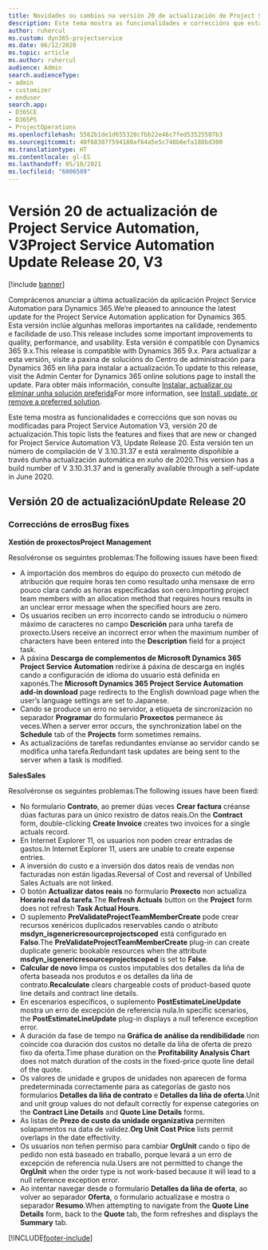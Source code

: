 ```yaml
---
title: Novidades ou cambios na versión 20 de actualización de Project Service Automation, V3
description: Este tema mostra as funcionalidades e correccións que están dispoñibles la versión 20 de actualización de Project Service Automation, V3
author: ruhercul
ms.custom: dyn365-projectservice
ms.date: 06/12/2020
ms.topic: article
ms.author: ruhercul
audience: Admin
search.audienceType:
- admin
- customizer
- enduser
search.app:
- D365CE
- D365PS
- ProjectOperations
ms.openlocfilehash: 5562b1de1d655328cfbb22e46c7fed53525507b3
ms.sourcegitcommit: 40f68387f594180af64a5e5c748b6efa188bd300
ms.translationtype: HT
ms.contentlocale: gl-ES
ms.lasthandoff: 05/10/2021
ms.locfileid: "6006509"
---
```

# <a name="project-service-automation-update-release-20-v3"></a><span data-ttu-id="fdfa5-103">Versión 20 de actualización de Project Service Automation, V3</span><span class="sxs-lookup"><span data-stu-id="fdfa5-103">Project Service Automation Update Release 20, V3</span></span>

[!include [banner](../includes/psa-now-project-operations.md)]

<span data-ttu-id="fdfa5-104">Comprácenos anunciar a última actualización da aplicación Project Service Automation para Dynamics 365.</span><span class="sxs-lookup"><span data-stu-id="fdfa5-104">We’re pleased to announce the latest update for the Project Service Automation application for Dynamics 365.</span></span> <span data-ttu-id="fdfa5-105">Esta versión inclúe algunhas melloras importantes na calidade, rendemento e facilidade de uso.</span><span class="sxs-lookup"><span data-stu-id="fdfa5-105">This release includes some important improvements to quality, performance, and usability.</span></span> <span data-ttu-id="fdfa5-106">Esta versión é compatible con Dynamics 365 9.x.</span><span class="sxs-lookup"><span data-stu-id="fdfa5-106">This release is compatible with Dynamics 365 9.x.</span></span> <span data-ttu-id="fdfa5-107">Para actualizar a esta versión, visite a paxina de solucións do Centro de administración para Dynamics 365 en liña para instalar a actualización.</span><span class="sxs-lookup"><span data-stu-id="fdfa5-107">To update to this release, visit the Admin Center for Dynamics 365 online solutions page to install the update.</span></span> <span data-ttu-id="fdfa5-108">Para obter máis información, consulte [Instalar, actualizar ou eliminar unha solución preferida](/power-platform/admin/install-remove-preferred-solution)</span><span class="sxs-lookup"><span data-stu-id="fdfa5-108">For more information, see [Install, update, or remove a preferred solution](/power-platform/admin/install-remove-preferred-solution).</span></span>

<span data-ttu-id="fdfa5-109">Este tema mostra as funcionalidades e correccións que son novas ou modificadas para Project Service Automation V3, versión 20 de actualización.</span><span class="sxs-lookup"><span data-stu-id="fdfa5-109">This topic lists the features and fixes that are new or changed for Project Service Automation V3, Update Release 20.</span></span> <span data-ttu-id="fdfa5-110">Esta versión ten un número de compilación de V 3.10.31.37 e está xeralmente dispoñible a través dunha actualización automática en xuño de 2020.</span><span class="sxs-lookup"><span data-stu-id="fdfa5-110">This version has a build number of V 3.10.31.37 and is generally available through a self-update in June 2020.</span></span>

## <a name="update-release-20"></a><span data-ttu-id="fdfa5-111">Versión 20 de actualización</span><span class="sxs-lookup"><span data-stu-id="fdfa5-111">Update Release 20</span></span>

### <a name="bug-fixes"></a><span data-ttu-id="fdfa5-112">Correccións de erros</span><span class="sxs-lookup"><span data-stu-id="fdfa5-112">Bug fixes</span></span>

<span data-ttu-id="fdfa5-113">**Xestión de proxectos**</span><span class="sxs-lookup"><span data-stu-id="fdfa5-113">**Project Management**</span></span>

<span data-ttu-id="fdfa5-114">Resolvéronse os seguintes problemas:</span><span class="sxs-lookup"><span data-stu-id="fdfa5-114">The following issues have been fixed:</span></span>

- <span data-ttu-id="fdfa5-115">A importación dos membros do equipo do proxecto cun método de atribución que require horas ten como resultado unha mensaxe de erro pouco clara cando as horas especificadas son cero.</span><span class="sxs-lookup"><span data-stu-id="fdfa5-115">Importing project team members with an allocation method that requires hours results in an unclear error message when the specified hours are zero.</span></span>
- <span data-ttu-id="fdfa5-116">Os usuarios reciben un erro incorrecto cando se introduciu o número máximo de caracteres no campo **Descrición** para unha tarefa de proxecto.</span><span class="sxs-lookup"><span data-stu-id="fdfa5-116">Users receive an incorrect error when the maximum number of characters have been entered into the **Description** field for a project task.</span></span>
- <span data-ttu-id="fdfa5-117">A páxina **Descarga de complementos de Microsoft Dynamics 365 Project Service Automation** redirixe á páxina de descarga en inglés cando a configuración de idioma do usuario está definida en xaponés.</span><span class="sxs-lookup"><span data-stu-id="fdfa5-117">The **Microsoft Dynamics 365 Project Service Automation add-in download** page redirects to the English download page when the user’s language settings are set to Japanese.</span></span>
- <span data-ttu-id="fdfa5-118">Cando se produce un erro no servidor, a etiqueta de sincronización no separador **Programar** do formulario **Proxectos** permanece ás veces.</span><span class="sxs-lookup"><span data-stu-id="fdfa5-118">When a server error occurs, the synchronization label on the **Schedule** tab of the **Projects** form sometimes remains.</span></span>
- <span data-ttu-id="fdfa5-119">As actualizacións de tarefas redundantes envíanse ao servidor cando se modifica unha tarefa.</span><span class="sxs-lookup"><span data-stu-id="fdfa5-119">Redundant task updates are being sent to the server when a task is modified.</span></span>

<span data-ttu-id="fdfa5-120">**Sales**</span><span class="sxs-lookup"><span data-stu-id="fdfa5-120">**Sales**</span></span>

<span data-ttu-id="fdfa5-121">Resolvéronse os seguintes problemas:</span><span class="sxs-lookup"><span data-stu-id="fdfa5-121">The following issues have been fixed:</span></span>

- <span data-ttu-id="fdfa5-122">No formulario **Contrato**, ao premer dúas veces **Crear factura** créanse dúas facturas para un único rexistro de datos reais.</span><span class="sxs-lookup"><span data-stu-id="fdfa5-122">On the **Contract** form, double-clicking **Create Invoice** creates two invoices for a single actuals record.</span></span>
- <span data-ttu-id="fdfa5-123">En Internet Explorer 11, os usuarios non poden crear entradas de gastos.</span><span class="sxs-lookup"><span data-stu-id="fdfa5-123">In Internet Explorer 11, users are unable to create expense entries.</span></span>
- <span data-ttu-id="fdfa5-124">A inversión do custo e a inversión dos datos reais de vendas non facturadas non están ligadas.</span><span class="sxs-lookup"><span data-stu-id="fdfa5-124">Reversal of Cost and reversal of Unbilled Sales Actuals are not linked.</span></span>
- <span data-ttu-id="fdfa5-125">O botón **Actualizar datos reais** no formulario **Proxecto** non actualiza **Horario real da tarefa**.</span><span class="sxs-lookup"><span data-stu-id="fdfa5-125">The **Refresh Actuals** button on the **Project** form does not refresh **Task Actual Hours**.</span></span>
- <span data-ttu-id="fdfa5-126">O suplemento **PreValidateProjectTeamMemberCreate** pode crear recursos xenéricos duplicados reservables cando o atributo **msdyn_isgenericresourceprojectscoped** está configurado en **Falso**.</span><span class="sxs-lookup"><span data-stu-id="fdfa5-126">The **PreValidateProjectTeamMemberCreate** plug-in can create duplicate generic bookable resources when the attribute **msdyn_isgenericresourceprojectscoped** is set to **False**.</span></span>
- <span data-ttu-id="fdfa5-127">**Calcular de novo** limpa os custos imputables dos detalles da liña de oferta baseada nos produtos e os detalles da liña de contrato.</span><span class="sxs-lookup"><span data-stu-id="fdfa5-127">**Recalculate** clears chargeable costs of product-based quote line details and contract line details.</span></span>
- <span data-ttu-id="fdfa5-128">En escenarios específicos, o suplemento **PostEstimateLineUpdate** mostra un erro de excepción de referencia nula.</span><span class="sxs-lookup"><span data-stu-id="fdfa5-128">In specific scenarios, the **PostEstimateLineUpdate** plug-in displays a null teference exception error.</span></span>
- <span data-ttu-id="fdfa5-129">A duración da fase de tempo na **Gráfica de análise da rendibilidade** non coincide coa duración dos custos no detalle da liña de oferta de prezo fixo da oferta.</span><span class="sxs-lookup"><span data-stu-id="fdfa5-129">Time phase duration on the **Profitability Analysis Chart** does not match duration of the costs in the fixed-price quote line detail of the quote.</span></span>
- <span data-ttu-id="fdfa5-130">Os valores de unidade e grupos de unidades non aparecen de forma predeterminada correctamente para as categorías de gasto nos formularios **Detalles da liña de contrato** e **Detalles da liña de oferta**.</span><span class="sxs-lookup"><span data-stu-id="fdfa5-130">Unit and unit group values do not default correctly for expense categories on the **Contract Line Details** and **Quote Line Details** forms.</span></span>
- <span data-ttu-id="fdfa5-131">As listas de **Prezo de custo da unidade organizativa** permiten solapamentos na data de validez.</span><span class="sxs-lookup"><span data-stu-id="fdfa5-131">**Org Unit Cost Price** lists permit overlaps in the date effectivity.</span></span>
- <span data-ttu-id="fdfa5-132">Os usuarios non teñen permiso para cambiar **OrgUnit** cando o tipo de pedido non está baseado en traballo, porque levará a un erro de excepción de referencia nula.</span><span class="sxs-lookup"><span data-stu-id="fdfa5-132">Users are not permitted to change the **OrgUnit** when the order type is not work-based because it will lead to a null reference exception error.</span></span>
- <span data-ttu-id="fdfa5-133">Ao intentar navegar desde o formulario **Detalles da liña de oferta**, ao volver ao separador **Oferta**, o formulario actualízase e mostra o separador **Resumo**.</span><span class="sxs-lookup"><span data-stu-id="fdfa5-133">When attempting to navigate from the **Quote Line Details** form, back to the **Quote** tab, the form refreshes and displays the **Summary** tab.</span></span>


[!INCLUDE[footer-include](../includes/footer-banner.md)]